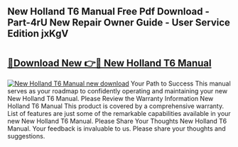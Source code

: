 ## New Holland T6 Manual Free Pdf Download - Part-4rU New Repair Owner Guide - User Service Edition jxKgV

# <h2><a href="http://bc90842.oget.top/?id=New+Holland+T6+Manual">🔗Download New 👉🔴 New Holland T6 Manual</a></h2>

[![New Holland T6 Manual new download](https://i.imgur.com/5g1atiW.png)](http://bc90842.oget.top/?id=New+Holland+T6+Manual)
Your Path to Success This manual serves as your roadmap to confidently operating and maintaining your new New Holland T6 Manual. Please Review the Warranty Information New Holland T6 Manual This product is covered by a comprehensive warranty. List of features are just some of the remarkable capabilities available in your new New Holland T6 Manual. Please Share Your Thoughts New Holland T6 Manual. Your feedback is invaluable to us. Please share your thoughts and suggestions.
